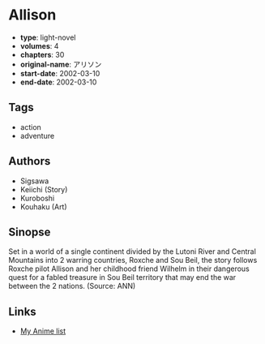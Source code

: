 # Allison

-   **type**: light-novel
-   **volumes**: 4
-   **chapters**: 30
-   **original-name**: アリソン
-   **start-date**: 2002-03-10
-   **end-date**: 2002-03-10

## Tags

-   action
-   adventure

## Authors

-   Sigsawa
-   Keiichi (Story)
-   Kuroboshi
-   Kouhaku (Art)

## Sinopse

Set in a world of a single continent divided by the Lutoni River and Central Mountains into 2 warring countries, Roxche and Sou Beil, the story follows Roxche pilot Allison and her childhood friend Wilhelm in their dangerous quest for a fabled treasure in Sou Beil territory that may end the war between the 2 nations. (Source: ANN)

## Links

-   [My Anime list](https://myanimelist.net/manga/7086/Allison)
